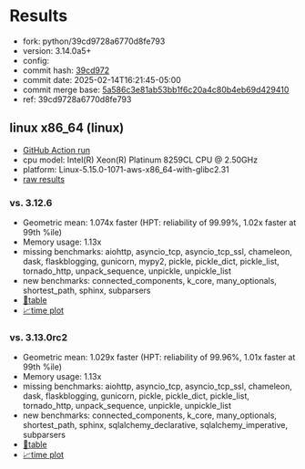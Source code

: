 # Results

- fork: python/39cd9728a6770d8fe793
- version: 3.14.0a5+
- config: 
- commit hash: [39cd972](https://github.com/python/cpython/commit/39cd972)
- commit date: 2025-02-14T16:21:45-05:00
- commit merge base: [5a586c3e81ab53bb1f6c20a4c80b4eb69d429410](https://github.com/python/cpython/commit/5a586c3e81ab53bb1f6c20a4c80b4eb69d429410)
- ref: 39cd9728a6770d8fe793

## linux x86_64 (linux)

- [GitHub Action run](https://github.com/facebookexperimental/free-threading-benchmarking/actions/runs/13339772335)
- cpu model: Intel(R) Xeon(R) Platinum 8259CL CPU @ 2.50GHz
- platform: Linux-5.15.0-1071-aws-x86_64-with-glibc2.31
- [raw results](bm-20250214-linux-x86_64-python-39cd9728a6770d8fe793-3.14.0a5%2B-39cd972.json)

### vs. 3.12.6

- Geometric mean: 1.074x faster (HPT: reliability of 99.99%, 1.02x faster at 99th %ile)
- Memory usage: 1.13x
- missing benchmarks: aiohttp, asyncio_tcp, asyncio_tcp_ssl, chameleon, dask, flaskblogging, gunicorn, mypy2, pickle, pickle_dict, pickle_list, tornado_http, unpack_sequence, unpickle, unpickle_list
- new benchmarks: connected_components, k_core, many_optionals, shortest_path, sphinx, subparsers
- [📄table](bm-20250214-linux-x86_64-python-39cd9728a6770d8fe793-3.14.0a5%2B-39cd972-vs-3.12.6.md)
- [📈time plot](bm-20250214-linux-x86_64-python-39cd9728a6770d8fe793-3.14.0a5%2B-39cd972-vs-3.12.6.svg)

### vs. 3.13.0rc2

- Geometric mean: 1.029x faster (HPT: reliability of 99.96%, 1.01x faster at 99th %ile)
- Memory usage: 1.13x
- missing benchmarks: aiohttp, asyncio_tcp, asyncio_tcp_ssl, chameleon, dask, flaskblogging, gunicorn, pickle, pickle_dict, pickle_list, tornado_http, unpack_sequence, unpickle, unpickle_list
- new benchmarks: connected_components, k_core, many_optionals, shortest_path, sphinx, sqlalchemy_declarative, sqlalchemy_imperative, subparsers
- [📄table](bm-20250214-linux-x86_64-python-39cd9728a6770d8fe793-3.14.0a5%2B-39cd972-vs-3.13.0rc2.md)
- [📈time plot](bm-20250214-linux-x86_64-python-39cd9728a6770d8fe793-3.14.0a5%2B-39cd972-vs-3.13.0rc2.svg)

